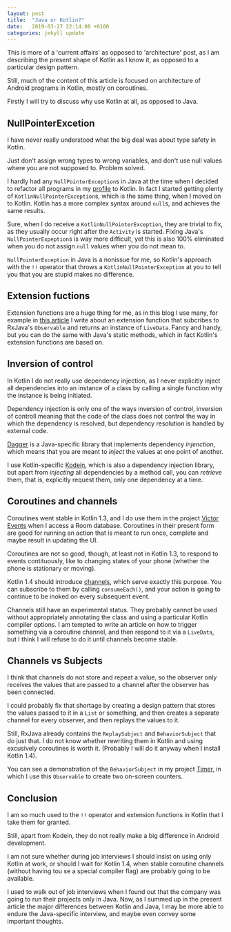 ```yaml
---
layout: post
title:  "Java or Kotlin?"
date:   2019-03-27 22:14:00 +0100
categories: jekyll update
---
```


This is more of a 'current affairs' as opposed to 'architecture' post, as I am describing the present shape of Kotlin as I know it, as opposed to a particular design pattern.

Still, much of the content of this article is focused on architecture of Android programs in Kotlin, mostly on coroutines.

Firstly I will try to discuss why use Kotlin at all, as opposed to Java.

## NullPointerExcetion

I have never really understood what the big deal was about type safety in Kotlin.

Just don't assign wrong types to wrong variables, and don't use null values where you are not supposed to. Problem solved.

I hardly had any `NullPointerException`s in Java at the time when I decided to refactor all programs in my [profile][github] to Kotlin. In fact I started getting plenty of `KotlinNullPointerException`s, which is the same thing, when I moved on to Kotlin. Kotlin has a more complex syntax around `null`s, and achieves the same results.

Sure, when I do receive a `KotlinNullPointerException`, they are trivial to fix, as they usually occur right after the `Activity` is started. Fixing Java's `NullPointerExpeption`s is way more difficult, yet this is also 100% eliminated when you do not assign `null` values when you do not mean to.

`NullPointerException` in Java is a nonissue for me, so Kotlin's approach with the `!!` operator that throws a `KotlinNullPointerException` at you to tell you that you are stupid makes no difference.

## Extension fuctions

Extension functions are a huge thing for me, as in this blog I use many, for example in [this article][rx-to-livedata] I write about an extension function that subcribes to RxJava's `Observable` and returns an instance of `LiveData`. Fancy and handy, but you can do the same with Java's static methods, which in fact Kotlin's extension functions are based on.

## Inversion of control

In Kotlin I do not really use dependency injection, as I never explicitly inject all dependencies into an instance of a class by calling a single function why the instance is being initiated.

Dependency injection is only one of the ways inversion of control, inversion of controll meaning that the code of the class does not control the way in which the dependency is resolved, but dependency resolution is handled by external code.

[Dagger][dagger] is a Java-specific library that implements dependency *injenction*, which means that you are meant to *inject* the values at one point of another.

I use Kotlin-specific [Kodein][kodein], which is also a dependency injection library, but apart from *injecting* all dependencies by a method call, you can *retrieve* them, that is, explicitly request them, only one dependency at a time.

## Coroutines and channels

Coroutines went stable in Kotlin 1.3, and I do use them in the project [Victor Events][events] when I access a Room database. Coroutines in their present form are good for running an action that is meant to run once, complete and maybe result in updating the UI.

Coroutines are not so good, though, at least not in Kotlin 1.3, to respond to events contituously, like to changing states of your phone (whether the phone is stationary or moving).

Kotlin 1.4 should introduce [channels][channels], which serve exactly this purpose. You can subscribe to them by calling `consumeEach()`, and your action is going to continue to be inoked on every subsequent event.

Channels still have an experimental status. They probably cannot be used without appropriately annotating the class and using a particular Kotlin compiler options. I am tempted to write an article on how to trigger something via a coroutine channel, and then respond to it via a `LiveData`, but I think I will refuse to do it until channels become stable.

## Channels vs Subjects

I think that channels do not store and repeat a value, so the observer only receives the values that are passed to a channel after the observer has been connected.

I could probably fix that shortage by creating a design pattern that stores the values passed to it in a `List` or something, and then creates a separate channel for every observer, and then replays the values to it.

Still, RxJava already contains the `ReplaySubject` and `BehaviorSubject` that do just that. I do not know whether rewriting them in Kotlin and using excusively coroutines is worth it. (Probably I will do it anyway when I install Kotlin 1.4).

You can see a demonstration of the `BehaviorSubject` in my project [Timer][timer], in which I use this `Observable` to create two on-screen counters.

## Conclusion

I am so much used to the `!!` operator and extension functions in Kotlin that I take them for granted.

Still, apart from Kodein, they do not really make a big difference in Android development.

I am not sure whether during job interviews I should insist on using only Kotlin at work, or should I wait for Kotlin 1.4, when stable coroutine channels (without having tou se a special compiler flag) are probably going to be available.

I used to walk out of job interviews when I found out that the company was going to run their projects only in Java. Now, as I summed up in the present article the major differences between Kotlin and Java, I may be more able to endure the Java-specific interview, and maybe even convey some important thoughts.

[github]: https://github.com/syrop
[rx-to-livedata]: https://syrop.github.io/jekyll/update/2019/03/07/rx-observable-to-livedata.html
[events]: https://github.com/syrop/Victor-Events
[channels]: https://kotlinlang.org/docs/reference/coroutines/channels.html
[timer]: https://github.com/syrop/Timer
[dagger]: https://google.github.io/dagger/
[kodein]: http://kodein.org/Kodein-DI/
